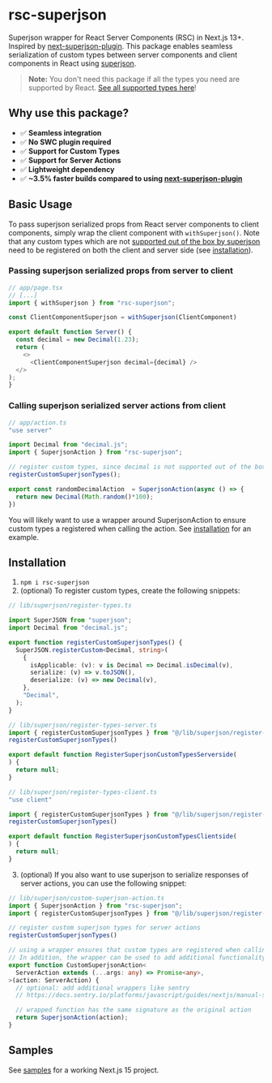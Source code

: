 # rsc-superjson
Superjson wrapper for React Server Components (RSC) in Next.js 13+. 
Inspired by [next-superjson-plugin](https://github.com/blitz-js/next-superjson-plugin). This package
enables seamless serialization of custom types between server components and client components in React using [superjson](https://github.com/flightcontrolhq/superjson).

> **Note:** You don't need this package if all the types you need are supported by React. 
> [See all supported types here](https://react.dev/reference/rsc/use-server#serializable-parameters-and-return-values)!

## Why use this package?
- ✅ **Seamless integration**
- ✅ **No SWC plugin required**
- ✅ **Support for Custom Types**
- ✅ **Support for Server Actions**
- ✅ **Lightweight dependency**
- ✅ **~3.5% faster builds compared to using [next-superjson-plugin](https://github.com/blitz-js/next-superjson-plugin)**

## Basic Usage
To pass superjson serialized props from React server components to client components, simply wrap
the client component with `withSuperjson()`. Note that any custom types which are not [supported out
of the box by superjson](https://github.com/flightcontrolhq/superjson?tab=readme-ov-file#examples-3) need to be registered on both the client and server side (see [installation](#installation)).

### Passing superjson serialized props from server to client
```typescript
// app/page.tsx
// [...]
import { withSuperjson } from "rsc-superjson";

const ClientComponentSuperjson = withSuperjson(ClientComponent)

export default function Server() {
  const decimal = new Decimal(1.23);
  return (
    <>
      <ClientComponentSuperjson decimal={decimal} />
  </>
);
}
```

### Calling superjson serialized server actions from client
```typescript
// app/action.ts
"use server"

import Decimal from "decimal.js";
import { SuperjsonAction } from "rsc-superjson";

// register custom types, since decimal is not supported out of the box
registerCustomSuperjsonTypes();

export const randomDecimalAction  = SuperjsonAction(async () => {
  return new Decimal(Math.random()*100);
})
```
You will likely want to use a wrapper around SuperjsonAction to ensure custom types a registered 
when calling the action. See [installation](#installation) for an example.



## Installation
1. `npm i rsc-superjson`
2. (optional) To register custom types, create the following snippets:

```typescript
// lib/superjson/register-types.ts

import SuperJSON from "superjson";
import Decimal from "decimal.js";

export function registerCustomSuperjsonTypes() {
  SuperJSON.registerCustom<Decimal, string>(
    {
      isApplicable: (v): v is Decimal => Decimal.isDecimal(v),
      serialize: (v) => v.toJSON(),
      deserialize: (v) => new Decimal(v),
    },
    "Decimal",
  );
}
```


```typescript
// lib/superjson/register-types-server.ts
import { registerCustomSuperjsonTypes } from "@/lib/superjson/register-types";
registerCustomSuperjsonTypes()

export default function RegisterSuperjsonCustomTypesServerside(
) {
  return null;
}
```


```typescript
// lib/superjson/register-types-client.ts
"use client"

import { registerCustomSuperjsonTypes } from "@/lib/superjson/register-types";
registerCustomSuperjsonTypes()

export default function RegisterSuperjsonCustomTypesClientside(
) {
  return null;
}
```

3. (optional) If you also want to use superjson to serialize responses of server actions, you can use the following snippet:
```typescript
// lib/superjson/custom-superjson-action.ts
import { SuperjsonAction } from "rsc-superjson";
import { registerCustomSuperjsonTypes } from "@/lib/superjson/register-types";

// register custom superjson types for server actions
registerCustomSuperjsonTypes()

// using a wrapper ensures that custom types are registered when calling the server action.
// In addition, the wrapper can be used to add additional functionality, such as logging or error handling.
export function CustomSuperjsonAction<
  ServerAction extends (...args: any) => Promise<any>,
>(action: ServerAction) {
  // optional: add additional wrappers like sentry
  // https://docs.sentry.io/platforms/javascript/guides/nextjs/manual-setup/#step-4-instrument-nextjs-server-actions-optional

  // wrapped function has the same signature as the original action
  return SuperjsonAction(action);
}
```

## Samples
See [samples](../samples) for a working Next.js 15 project.